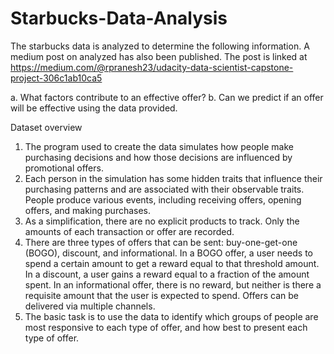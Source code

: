 # Starbucks-Data-Analysis

The starbucks data is analyzed to determine the following information. A medium post on analyzed has also been published. 
The post is linked at https://medium.com/@rpranesh23/udacity-data-scientist-capstone-project-306c1ab10ca5

a. What factors contribute to an effective offer?
b. Can we predict if an offer will be effective using the data provided.

Dataset overview
1. The program used to create the data simulates how people make purchasing decisions and how those decisions are influenced by promotional offers.
2. Each person in the simulation has some hidden traits that influence their purchasing patterns and are associated with their observable traits. People produce various events, including receiving offers, opening offers, and making purchases.
3. As a simplification, there are no explicit products to track. Only the amounts of each transaction or offer are recorded.
4. There are three types of offers that can be sent: buy-one-get-one (BOGO), discount, and informational. In a BOGO offer, a user needs to spend a certain amount to get a reward equal to that threshold amount. In a discount, a user gains a reward equal to a fraction of the amount spent. In an informational offer, there is no reward, but neither is there a requisite amount that the user is expected to spend. Offers can be delivered via multiple channels.
5. The basic task is to use the data to identify which groups of people are most responsive to each type of offer, and how best to present each type of offer.
